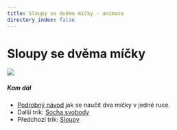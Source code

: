 ```yaml
---
title: Sloupy se dvěma míčky - animace
directory_index: false
---
```


# Sloupy se dvěma míčky

![](/animace/img/2-ball-columns-in-one-hand.gif)

##### Kam dál

- [Podrobný návod](/micky/2/2v1.html "Podrobný textový návod jak se naučit dva míčky v jedné ruce.") jak se naučit dva míčky v jedné ruce.
- Další trik: [Socha svobody](statue-of-liberty-a.html "Další trik Socha svobody")
- Předchozí trik: [Sloupy](4-synchronous-columns-asymmetry.html "Předchozí trik Sloupy")

